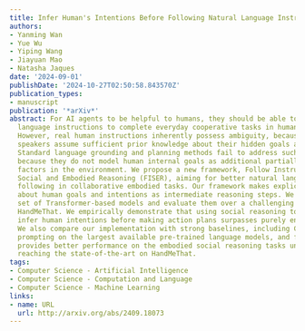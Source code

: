 ```yaml
---
title: Infer Human's Intentions Before Following Natural Language Instructions
authors:
- Yanming Wan
- Yue Wu
- Yiping Wang
- Jiayuan Mao
- Natasha Jaques
date: '2024-09-01'
publishDate: '2024-10-27T02:50:58.843570Z'
publication_types:
- manuscript
publication: '*arXiv*'
abstract: For AI agents to be helpful to humans, they should be able to follow natural
  language instructions to complete everyday cooperative tasks in human environments.
  However, real human instructions inherently possess ambiguity, because the human
  speakers assume sufficient prior knowledge about their hidden goals and intentions.
  Standard language grounding and planning methods fail to address such ambiguities
  because they do not model human internal goals as additional partially observable
  factors in the environment. We propose a new framework, Follow Instructions with
  Social and Embodied Reasoning (FISER), aiming for better natural language instruction
  following in collaborative embodied tasks. Our framework makes explicit inferences
  about human goals and intentions as intermediate reasoning steps. We implement a
  set of Transformer-based models and evaluate them over a challenging benchmark,
  HandMeThat. We empirically demonstrate that using social reasoning to explicitly
  infer human intentions before making action plans surpasses purely end-to-end approaches.
  We also compare our implementation with strong baselines, including Chain of Thought
  prompting on the largest available pre-trained language models, and find that FISER
  provides better performance on the embodied social reasoning tasks under investigation,
  reaching the state-of-the-art on HandMeThat.
tags:
- Computer Science - Artificial Intelligence
- Computer Science - Computation and Language
- Computer Science - Machine Learning
links:
- name: URL
  url: http://arxiv.org/abs/2409.18073
---
```

